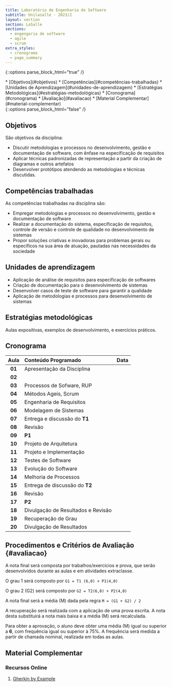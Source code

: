 ```yaml
---
title: Laboratório de Engenharia de Software
subtitle: Unilasalle - 2023/2
layout: section
section: LaSalle
sections:
  - engengaria de software
  - agile
  - scrum
extra_styles:
  - cronograma
  - page_summary
---
```

{::options parse_block_html="true" /}
<div id="page_summary">
* [Objetivos](#objetivos)
* [Competências](#competências-trabalhadas)
* [Unidades de Aprendizagem](#unidades-de-aprendizagem)
* [Estratégias Metodológicas](#estratégias-metodológicas)
* [Cronograma](#cronograma) 
* [Avaliação](#avaliacao)
* [Material Complementar](#material-complementar)
</div>
{::options parse_block_html="false" /}

## Objetivos

São objetivos da disciplina:

* Discutir metodologias e processos no desenvolvimento, gestão e documentação de software, com ênfase na especificação de requisitos
* Aplicar técnicas padronizadas de representação a partir da criação de diagramas e outros artefatos
* Desenvolver protótipos atendendo as metodologias e técnicas discutidas.


## Competências trabalhadas

As competências trabalhadas na disciplina são:

 * Empregar metodologias e processos no desenvolvimento, gestão e documentação de software
* Realizar a documentação do sistema, especificação de requisitos, controle de versão e controle de qualidade no desenvolvimento de sistemas
* Propor soluções criativas e inovadoras para problemas gerais ou específicos na sua área de atuação, pautadas nas necessidades da sociedade

## Unidades de aprendizagem

* Aplicação de análise de requisitos para especificação de softwares
* Criação de documentação para o desenvolvimento de sistemas
* Desenvolver casos de teste de software para garantir a qualidade
* Aplicação de metodologias e processos para desenvolvimento de sistemas

## Estratégias metodológicas

Aulas expositivas, exemplos de desenvolvimento, e exercícios práticos.

## Cronograma

| Aula | Conteúdo Programado | Data |
| :--: | :------------------ | :--: |
| **01** | Apresentação da Disciplina ||
| **02** | ||
| **03** | Processos de Sofware, RUP ||
| **04** | Métodos Ageis, Scrum ||
| **05** | Engenharia de Requisitos ||
| **06** | Modelagem de Sistemas ||
| **07** | Entrega e discussão do **T1** ||
| **08** | Revisão ||
| **09** | **P1** ||
| **10** | Projeto de Arquitetura ||
| **11** | Projeto e Implementação ||
| **12** | Testes de Software ||
| **13** | Evolução do Software ||
| **14** | Melhoria de Processos ||
| **15** | Entrega de discussão do **T2** ||
| **16** | Revisão ||
| **17** | **P2** ||
| **18** | Divulgação de Resultados e Revisão ||
| **19** | Recuperação de Grau ||
| **20** | Divulgação de Resultados ||


## Procedimentos e Critérios de Avaliação {#avaliacao}

A nota final será composta por trabalhos/exercícios e prova, que serão desenvolvidos durante as aulas e em atividades extraclasse.

O grau 1 será composto por `G1 = T1 (6,0) + P1(4,0)`

O grau 2 (G2) será composto por `G2 = T2(6,0) + P2(4,0)`

A nota final será a média (M) dada pela regra `M = (G1 + G2) / 2`

A recuperação será realizada com a aplicação de uma prova escrita. A nota desta substituirá a nota mais baixa e a média (M) será recalculada.

Para obter a aprovação, o aluno deve obter uma média (M) igual ou superior a **6**, com frequência igual ou superior à 75%. A frequência será medida a partir de chamada nominal, realizada em todas as aulas.


## Material Complementar

### Recursos Online

1. [Gherkin by Example](https://github.com/gherkin-by-example)

